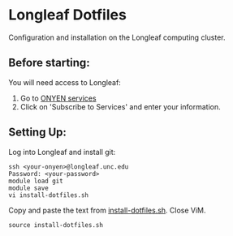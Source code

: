 Longleaf Dotfiles
================================================================================
Configuration and installation on the Longleaf computing cluster.

Before starting:
--------------------------------------------------------------------------------
You will need access to Longleaf:
1. Go to [ONYEN services](https://its.unc.edu/onyen-services/)
2. Click on 'Subscribe to Services' and enter your information.

Setting Up:
--------------------------------------------------------------------------------
Log into Longleaf and install git:
```
ssh <your-onyen>@longleaf.unc.edu
Password: <your-password>
module load git
module save
vi install-dotfiles.sh
```
Copy and paste the text from [install-dotfiles.sh](install/install-dotfiles.sh).
Close ViM.
```
source install-dotfiles.sh
```
